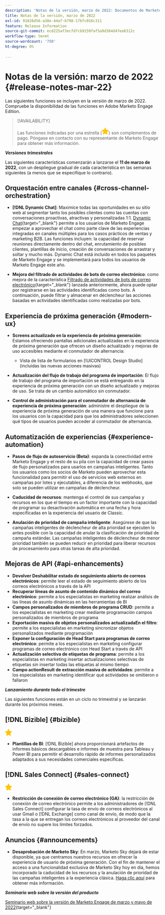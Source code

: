 ```yaml
---
description: 'Notas de la versión, marzo de 2022: Documentos de Marketo: documentación del producto'
title: Notas de la versión, marzo de 2022
exl-id: 91826d56-a38e-44af-b798-17bfc016c311
feature: Release Information
source-git-commit: ecd225af3ecfd7cb9159faf5a9d384d47ee6312c
workflow-type: tm+mt
source-wordcount: '750'
ht-degree: 0%

---
```


# Notas de la versión: marzo de 2022 {#release-notes-mar-22}

Las siguientes funciones se incluyen en la versión de marzo de 2022. Compruebe la disponibilidad de las funciones en Adobe Marketo Engage Edition.

>[!AVAILABILITY]
>
>Las funciones indicadas por una estrella (![star](assets/yellow-star.png)) son complementos de pago. Póngase en contacto con su representante de Marketo Engage para obtener más información.

**_Versiones trimestrales_**

Las siguientes características comenzarán a lanzarse el **11 de marzo de 2022**, con un despliegue gradual de cada característica en las semanas siguientes (a menos que se especifique lo contrario).

## Orquestación entre canales {#cross-channel-orchestration}

* **[!DNL Dynamic Chat]**: Maximice todas las oportunidades en su sitio web al segmentar tanto los posibles clientes como las cuentas con conversaciones proactivas, atractivas y personalizadas 1:1. [Dynamic Chat](/help/marketo/product-docs/demand-generation/dynamic-chat/dynamic-chat-overview.md){target="_blank"} permite a los usuarios de Marketo Engage empezar a aprovechar el chat como parte clave de las experiencias integradas en canales múltiples para los casos prácticos de ventas y marketing B2B. Las funciones incluyen: la capacidad de reservar reuniones directamente dentro del chat, enrutamiento de posibles clientes, plantillas de inicio, creación de conversaciones de arrastrar y soltar y mucho más. Dynamic Chat está incluido en todos los paquetes de Marketo Engage y se implementará para todos los usuarios de Marketo Engage este año.

* **Mejora del filtrado de actividades de bots de correo electrónico**: como mejora de la característica [Filtrado de actividades de bots de correo electrónico](/help/marketo/product-docs/administration/email-setup/filtering-email-bot-activity.md){target="_blank"} lanzada anteriormente, ahora puede optar por registrarse en las actividades identificadas como bots. A continuación, puede filtrar y almacenar en déclencheur las acciones basadas en actividades identificadas como realizadas por bots.

## Experiencia de próxima generación {#modern-ux}

* **Screens actualizado en la experiencia de próxima generación**: Estamos ofreciendo pantallas adicionales actualizadas en la experiencia de próxima generación que ofrecen un diseño actualizado y mejoras de uso accesibles mediante el conmutador de alternancia:

   * Vista de lista de formularios en [!UICONTROL Design Studio] (incluidas las nuevas acciones masivas)

* **Actualización del flujo de trabajo del programa de importación**: El flujo de trabajo del programa de importación se está entregando en la experiencia de próxima generación con un diseño actualizado y mejoras de uso. Se trata de un cambio automático sin conmutador.

* **Control de administración para el conmutador de alternancia de experiencia de próxima generación**: administre el despliegue de la experiencia de próxima generación de una manera que funcione para los usuarios con la capacidad para que los administradores seleccionen qué tipos de usuarios pueden acceder al conmutador de alternancia.

## Automatización de experiencias {#experience-automation}

* **Pasos de flujo de autoservicio (Beta)**: expanda la conectividad entre Marketo Engage y el resto de su pila con la capacidad de crear pasos de flujo personalizados para usarlos en campañas inteligentes. Tanto los usuarios como los socios de Marketo pueden aprovechar esta funcionalidad para permitir el uso de servicios web externos en campañas por lotes y ejecutables, a diferencia de los webhooks, que solo se pueden utilizar en campañas de déclencheur.

* **Caducidad de recursos**: mantenga el control de sus campañas y recursos en los que el tiempo es un factor importante con la capacidad de programar su desactivación automática en una fecha y hora especificadas en la experiencia del usuario de Classic.

* **Anulación de prioridad de campaña inteligente**: Asegúrese de que las campañas inteligentes de déclencheur de alta prioridad se ejecuten lo antes posible con la capacidad de anular la clasificación de prioridad de campaña estándar. Las campañas inteligentes de déclencheur de menor prioridad también se pueden reducir en prioridad para liberar recursos de procesamiento para otras tareas de alta prioridad.

## Mejoras de API {#api-enhancements}

* **Devolver Deshabilitar estado de seguimiento abierto de correos electrónicos**: permite leer el estado de seguimiento abierto de los correos electrónicos a través de la API
* **Recuperar líneas de asunto de contenido dinámico del correo electrónico**: permite a los especialistas en marketing realizar análisis de las líneas de asunto dinámicas en las herramientas de BI
* **Campos personalizados de miembros de programa CRUD**: permite a los especialistas en marketing crear mediante programación campos personalizados de miembros de programa
* **Exportación masiva de objetos personalizados actualizadaEn el filtro**: permite a los especialistas en marketing sincronizar objetos personalizados mediante programación
* **Exponer la configuración de Head Start para programas de correo electrónico**: permite a los especialistas en marketing configurar programas de correo electrónico con Head Start a través de API
* **Actualización selectiva de etiquetas de programa**: permite a los especialistas en marketing insertar actualizaciones selectivas de etiquetas sin insertar todas las etiquetas al mismo tiempo
* **Campo actionResult de extracción masiva de actividades**: permite a los especialistas en marketing identificar qué actividades se omitieron o fallaron

**_Lanzamiento durante todo el trimestre_**

Las siguientes funciones están en un ciclo no trimestral y se lanzarán durante los próximos meses.

## [!DNL Bizible] {#bizible}

![(estrella)](assets/yellow-star.png)

* **Plantillas de BI**: [!DNL Bizible] ahora proporcionará artefactos de informes básicos descargables e informes de muestra para Tableau y Power BI para permitir el desarrollo rápido de informes personalizados adaptados a sus necesidades comerciales específicas.

## [!DNL Sales Connect] {#sales-connect}

![(estrella)](assets/yellow-star.png)

* **Restricción de conexión de correo electrónico (GA)**: la restricción de conexión de correo electrónico permite a los administradores de [!DNL Sales Connect] configurar la tasa de envío de correos electrónicos al usar Gmail o [!DNL Exchange] como canal de envío, de modo que la tasa a la que se entregan los correos electrónicos al proveedor del canal de envío no supere los límites forzados.

## Anuncios {#announcements}

* **Desaprobación de Marketo Sky**: En marzo, Marketo Sky dejará de estar disponible, ya que centramos nuestros recursos en ofrecer la experiencia de usuario de próxima generación. Con el fin de mantener el acceso a una funcionalidad exclusiva de Marketo Sky hoy en día, hemos incorporado la caducidad de los recursos y la anulación de prioridad de las campañas inteligentes a la experiencia clásica. [Haga clic aquí](https://nation.marketo.com/t5/the-modern-ux/marketo-sky-deprecation-notice/ba-p/320115#M33) para obtener más información.

**_Seminario web sobre la versión del producto_**

[Seminario web sobre la versión de Marketo Engage de marzo y mayo de 2022](https://engage.marketo.com/2022_March_May_Release_Webinar_DemandPage.html){target="_blank"}
